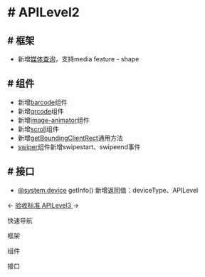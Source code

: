 <!-- 源地址: https://iot.mi.com/vela/quickapp/zh/guide/version/APILevel2.html -->

# # APILevel2

## # 框架

  * 新增[媒体查询](</vela/quickapp/zh/guide/framework/style/media-query.html>)，支持media feature - shape

## # 组件

  * 新增[barcode](</vela/quickapp/zh/components/basic/barcode.html>)组件
  * 新增[qrcode](</vela/quickapp/zh/components/basic/qrcode.html>)组件
  * 新增[image-animator](</vela/quickapp/zh/components/basic/image-animator.html>)组件
  * 新增[scroll](</vela/quickapp/zh/components/container/scroll.html>)组件
  * 新增[getBoundingClientRect](</vela/quickapp/zh/components/general/methods.html>)通用方法
  * [swiper](</vela/quickapp/zh/components/container/swiper.html>)组件新增swipestart、swipeend事件

## # 接口

  * [@system.device](</vela/quickapp/zh/features/basic/device.html>) getInfo() 新增返回值：deviceType、APILevel

← [ 验收标准 ](</vela/quickapp/zh/guide/publish/acceptance-criteria.html>) [ APILevel3 ](</vela/quickapp/zh/guide/version/APILevel3.html>) → 

快速导航

框架

组件

接口
